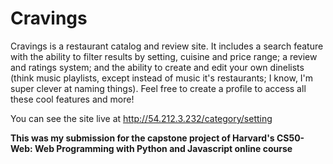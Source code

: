 # Cravings

Cravings is a restaurant catalog and review site. It includes a search feature with the ability to filter results by setting, cuisine and price range; a review and ratings system; and the ability to create and edit your own dinelists (think music playlists, except instead of music it's restaurants; I know, I'm super clever at naming things). Feel free to create a profile to access all these cool features and more!

You can see the site live at http://54.212.3.232/category/setting

**This was my submission for the capstone project of Harvard's CS50-Web: Web Programming with Python and Javascript online course**
